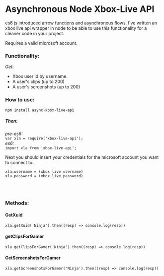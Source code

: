 # Asynchronous Node Xbox-Live API
es6 js introduced arrow functions and asynchronous flows. I've written an xbox live api wrapper in node to be able to use this functionality for a cleaner code in your project.

Requires a valid microsoft account.

### Functionality:<br/>
*Get*:
- Xbox user id by username.
- A user's clips (up to 200)
- A user's screenshots (up to 200)

### How to use:
`npm install async-xbox-live-api`<br/>
##### Then:<br/>
*pre-es6:*<br/>
`var xla = require('xbox-live-api');`<br/>
*es6:*<br/>
`import xla from 'xbox-live-api';`

Next you should insert your credentials for the microsoft account you want to connect to:<br/>
```
xla.username = (xbox live username)
xla.password = (xbox live password)
```
<br/>
<br/>

### Methods:
#### GetXuid
```
xla.getXuid('Ninja').then((resp) => console.log(resp))
```

#### getClipsForGamer
```
xla.getClipsForGamer('Ninja').then((resp) => console.log(resp))
```

#### GetScreenshotsForGamer
```
xla.getScreenshotsForGamer('Ninja').then((resp) => console.log(resp))
```

